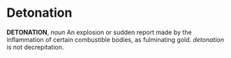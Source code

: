 # Detonation

**DETONATION**, _noun_ An explosion or sudden report made by the inflammation of certain combustible bodies, as fulminating gold. _detonation_ is not decrepitation.